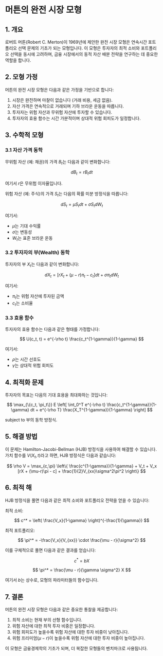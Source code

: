 # 머튼의 완전 시장 모형

## 1. 개요

로버트 머튼(Robert C. Merton)이 1969년에 제안한 완전 시장 모형은 연속시간 포트폴리오 선택 문제의 기초가 되는 모형입니다. 이 모형은 투자자의 최적 소비와 포트폴리오 선택을 동시에 고려하며, 금융 시장에서의 동적 자산 배분 전략을 연구하는 데 중요한 역할을 합니다.

## 2. 모형 가정

머튼의 완전 시장 모형은 다음과 같은 가정을 기반으로 합니다:

1. 시장은 완전하며 마찰이 없습니다 (거래 비용, 세금 없음).
2. 자산 가격은 연속적으로 거래되며 기하 브라운 운동을 따릅니다.
3. 투자자는 위험 자산과 무위험 자산에 투자할 수 있습니다.
4. 투자자의 효용 함수는 시간 가분적이며 상대적 위험 회피도가 일정합니다.

## 3. 수학적 모형

### 3.1 자산 가격 동학

무위험 자산 (예: 채권)의 가격 $B_t$는 다음과 같이 변화합니다:

$$
dB_t = rB_t dt
$$

여기서 $r$은 무위험 이자율입니다.

위험 자산 (예: 주식)의 가격 $S_t$는 다음의 확률 미분 방정식을 따릅니다:

$$
dS_t = \mu S_t dt + \sigma S_t dW_t
$$

여기서:
- $\mu$는 기대 수익률
- $\sigma$는 변동성
- $W_t$는 표준 브라운 운동

### 3.2 투자자의 부(Wealth) 동학

투자자의 부 $X_t$는 다음과 같이 변화합니다:

$$
dX_t = [rX_t + (\mu - r)\pi_t - c_t] dt + \sigma \pi_t dW_t
$$

여기서:
- $\pi_t$는 위험 자산에 투자된 금액
- $c_t$는 소비율

### 3.3 효용 함수

투자자의 효용 함수는 다음과 같은 형태를 가정합니다:

$$
U(c_t, t) = e^{-\rho t} \frac{c_t^{1-\gamma}}{1-\gamma}
$$

여기서:
- $\rho$는 시간 선호도
- $\gamma$는 상대적 위험 회피도

## 4. 최적화 문제

투자자의 목표는 다음의 기대 효용을 최대화하는 것입니다:

$$
\max_{\{c_t, \pi_t\}} E \left[ \int_0^T e^{-\rho t} \frac{c_t^{1-\gamma}}{1-\gamma} dt + e^{-\rho T} \frac{X_T^{1-\gamma}}{1-\gamma} \right]
$$

subject to 부의 동학 방정식.

## 5. 해결 방법

이 문제는 Hamilton-Jacobi-Bellman (HJB) 방정식을 사용하여 해결할 수 있습니다. 가치 함수를 $V(X_t, t)$라고 하면, HJB 방정식은 다음과 같습니다:

$$
\rho V = \max_{c,\pi} \left\{ \frac{c^{1-\gamma}}{1-\gamma} + V_t + V_x [rX + (\mu-r)\pi - c] + \frac{1}{2}V_{xx}\sigma^2\pi^2 \right\}
$$

## 6. 최적 해

HJB 방정식을 풀면 다음과 같은 최적 소비와 포트폴리오 전략을 얻을 수 있습니다:

최적 소비:

$$
c^* = \left( \frac{V_x}{1-\gamma} \right)^{-\frac{1}{\gamma}}
$$

최적 포트폴리오:

$$
\pi^* = -\frac{V_x}{V_{xx}} \cdot \frac{\mu - r}{\sigma^2}
$$

이를 구체적으로 풀면 다음과 같은 결과를 얻습니다:

$$
c^* = bX
$$

$$
\pi^* = \frac{\mu - r}{\gamma \sigma^2} X
$$

여기서 $b$는 상수로, 모형의 파라미터들의 함수입니다.

## 7. 결론

머튼의 완전 시장 모형은 다음과 같은 중요한 통찰을 제공합니다:

1. 최적 소비는 현재 부의 선형 함수입니다.
2. 위험 자산에 대한 최적 투자 비중은 일정합니다.
3. 위험 회피도가 높을수록 위험 자산에 대한 투자 비중이 낮아집니다.
4. 위험 프리미엄($\mu - r$)이 높을수록 위험 자산에 대한 투자 비중이 높아집니다.

이 모형은 금융경제학의 기초가 되며, 더 복잡한 모형들의 벤치마크로 사용됩니다.
